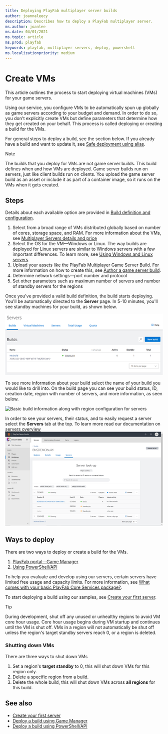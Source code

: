 ```yaml
---
title: Deploying PlayFab multiplayer server builds
author: joannaleecy
description: Describes how to deploy a PlayFab multiplayer server.
ms.author: joanlee
ms.date: 04/01/2021
ms.topic: article
ms.prod: playfab
keywords: playfab, multiplayer servers, deploy, powershell
ms.localizationpriority: medium
---
```


# Create VMs

This article outlines the process to start deploying virtual machines (VMs) for your game servers.

Using our service, you configure VMs to be automatically spun up globally as game servers according to your budget and demand. In order to do so, you don't explicitly create VMs but define parameters that determine how they get created on your behalf. This process is called deploying or creating a build for the VMs. 

For general steps to deploy a build, see the section below. If you already have a build and want to update it, see [Safe deployment using alias](allocating-with-build-alias.md#safe-deployment-that-is-backwards-compatible).

> [!Note]
> The builds that you deploy for VMs are not game server builds. This build defines when and how VMs are deployed. Game server builds run on servers, just like client builds run on clients. You upload the game server build as an asset or include it as part of a container image, so it runs on the VMs when it gets created.

## Steps

Details about each available option are provided in [Build definition and configuration](build-definition.md).

1. Select from a broad range of VMs distributed globally based on number of cores, storage space, and RAM. For more information about the VMs, see [Multiplayer Servers details and price](multiplayer-servers-detailed-price-sheet.md)
2. Select the OS for the VM&mdash;Windows or Linux. The way builds are deployed for Linux servers are similar to Windows servers with a few important differences. To learn more, see [Using Windows and Linux servers](deploying-linux-based-builds.md).
3. Upload your assets like the PlayFab Multiplayer Game Server Build. For more information on how to create this, see [Author a game server build](author-a-game-server-build.md).
4. Determine network settings&mdash;port number and protocol
5. Set other parameters such as maximum number of servers and number of standby servers for the regions

Once you've provided a valid build definition, the build starts deploying. You'll be automatically directed to the **Server** page. In 5-10 minutes, you'll see standby machines for your build, as shown below. 

![Successful deployment of build with standby machines](media/create-your-first-server/server-deployed.png)

To see more information about your build select the name of your build you would like to drill into. On the build page you can see your build status, ID, creation date, region with number of servers, and more information, as seen below. 

![Basic build information along with region configuration for servers](VMBuildPage.png)

In order to see your servers, their status, and to easily request a server select the **Servers** tab at the top. To learn more read our documentation on [servers overview](build-server-overview.md)
![Servers overview page](media/build-server-overview.PNG)

## Ways to deploy

There are two ways to deploy or create a build for the VMs.

1. [PlayFab portal&mdash;Game Manager](deploy-using-game-manager.md)
2. [Using PowerShell/API](deploy-using-powershell-api.md)

To help you evaluate and develop using our servers, certain servers have limited free usage and capacity limits. For more information, see [What comes with your basic PlayFab Core Services package?](billing-for-thunderhead.md?what-comes-with-your-basic-playfab-core-services-package).

To start deploying a build using our samples, see [Create your first server](create-your-first-server.md).

> [!Tip]
> During development, shut off any unused or unhealthy regions to avoid VM core hour usage. Core hour usage begins during VM startup and continues until the VM is shut off. VMs in a region will not automatically be shut off unless the region's target standby servers reach 0, or a region is deleted. 

### Shutting down VMs
There are three ways to shut down VMs 
1. Set a region's **target standby** to 0, this will shut down VMs for this region only.
2. Delete a specific region from a build.
3. Delete the whole build, this will shut down VMs across **all regions** for this build.


## See also

* [Create your first server](create-your-first-server.md)
* [Deploy a build using Game Manager](deploy-using-game-manager.md)
* [Deploy a build using PowerShell/API](deploy-using-powershell-api.md)

